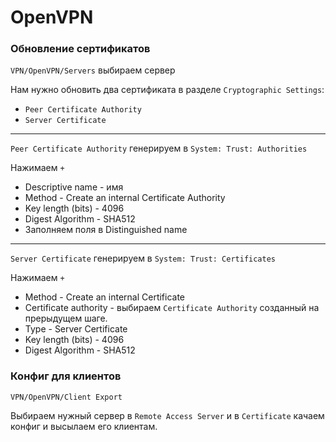 # OpenVPN

### Обновление сертификатов

`VPN/OpenVPN/Servers` выбираем сервер

Нам нужно обновить два сертификата в разделе `Cryptographic Settings`:
- `Peer Certificate Authority`
- `Server Certificate`
---
`Peer Certificate Authority` генерируем в `System: Trust: Authorities`

Нажимаем `+`

- Descriptive name - имя
- Method - Create an internal Certificate Authority
- Key length (bits) - 4096
- Digest Algorithm - SHA512
- Заполняем поля в Distinguished name
---
`Server Certificate` генерируем в `System: Trust: Certificates`

Нажимаем `+`

- Method - Create an internal Certificate
- Certificate authority - выбираем `Certificate Authority` созданный на прерыдущем шаге.
- Type - Server Certificate
- Key length (bits) - 4096
- Digest Algorithm - SHA512

### Конфиг для клиентов
`VPN/OpenVPN/Client Export`

Выбираем нужный сервер в `Remote Access Server` и в `Certificate` качаем конфиг и высылаем его клиентам.
